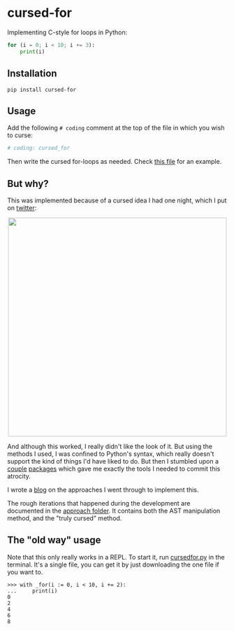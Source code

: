 # cursed-for

Implementing C-style for loops in Python:

```python
for (i = 0; i < 10; i += 3):
    print(i)
```

## Installation

```text
pip install cursed-for
```

## Usage

Add the following `# coding` comment at the top of the file in which you wish to
curse:

```python
# coding: cursed_for
```

Then write the cursed for-loops as needed. Check [this file][ex] for an example.

## But why?

This was implemented because of a cursed idea I had one night, which I put on
[twitter](https://twitter.com/sadhlife/status/1497501076589019139):

<p align="center">
  <img src="https://user-images.githubusercontent.com/43412083/173145281-1a63ad93-56c0-4fd0-b8f1-78e7bf7005d6.png" width="500">
</p>

And although this worked, I really didn't like the look of it. But using the
methods I used, I was confined to Python's syntax, which really doesn't support
the kind of things I'd have liked to do. But then I stumbled upon a [couple][2]
[packages][3] which gave me exactly the tools I needed to commit this atrocity.

I wrote a [blog](TODO) on the approaches I went through to implement this.

The rough iterations that happened during the development are documented in the
[approach folder](./approach). It contains both the AST manipulation method, and
the "truly cursed" method.

## The "old way" usage

Note that this only really works in a REPL. To start it, run [cursedfor.py][1]
in the terminal. It's a single file, you can get it by just downloading the one
file if you want to.

```pycon
>>> with _for(i := 0, i < 10, i += 2):
...     print(i)
0
2
4
6
8
```

[1]: ./approach/ast_manipulation/cursedfor.py
[2]: https://pypi.org/p/cstyle
[3]: https://github.com/asottile/future-fstrings
[ex]: approach/the_truly_cursed_way/test_v3.py
